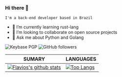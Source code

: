 ### Hi there 👋

`I'm a back-end developer based in Brazil`

- 🌱 I’m currently learning rust-lang
- 👯 I’m looking to collaborate on open source projects
- 💬 Ask me about Python and Golang

![Keybase PGP](https://img.shields.io/keybase/pgp/flaviomilan) ![GitHub followers](https://img.shields.io/github/followers/flaviomilan?style=social)

| **SUMARY**                                                                                                                                              | **LANGUAGES**                                                                                                                                         |
| ------------------------------------------------------------------------------------------------------------------------------------------------------- | ----------------------------------------------------------------------------------------------------------------------------------------------------- |
| [![Flavios's github stats](https://github-readme-stats.vercel.app/api?username=flaviomilan&show_icons=true)](https://github.com/flaviomilan/github-readme-stats) | [![Top Langs](https://github-readme-stats.vercel.app/api/top-langs/?username=flaviomilan&layout=compact)](https://github.com/flaviomilan/github-readme-stats) |
